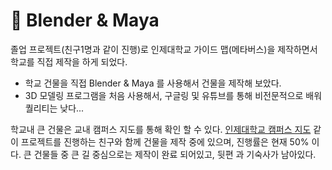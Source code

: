 # :office: Blender & Maya
졸업 프로젝트(친구1명과 같이 진행)로 인제대학교 가이드 맵(메타버스)을 제작하면서 학교를 직접 제작을 하게 되었다.
- 학교 건물을 직접 Blender & Maya 를 사용해서 건물을 제작해 보았다.
- 3D 모델링 프로그램을 처음 사용해서, 구글링 및 유튜브를 통해 비전문적으로 배워 퀄리티는 낮다...

학교내 큰 건물은 교내 캠퍼스 지도를 통해 확인 할 수 있다.
[인제대학교 캠퍼스 지도](https://www.inje.ac.kr/kor/about-inje/campus-map.asp)
같이 프로젝트를 진행하는 친구와 함께 건물을 제작 중에 있으며, 진행률은 현재 50% 이다.
큰 건물들 중 큰 길 중심으로는 제작이 완료 되어있고, 뒷편 과 기숙사가 남아있다.
